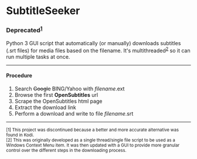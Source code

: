 # SubtitleSeeker
### Deprecated<sup>[1](#fn1)</sup>
Python 3 GUI script that automatically (or manually) downloads subtitles (.srt files) for media files based on the filename. 
It's multithreaded<sup>[2](#fn2)</sup> so it can run multiple tasks at once. 



___

#### Procedure
1. Search ~~Google~~ BING/Yahoo with _filename_.ext
2. Browse the first **OpenSubtitles** url
3. Scrape the OpenSubtitles html page
4. Extract the download link
5. Perform a download and write to file _filename_.srt

___

<sub>
<a name="fn1"/>[1] This project was discontinued because a better and more accurate alternative was found in Kodi. 
</br>
<a name="fn2"/>[2] This was originally developed as a single thread/single file script to be used as a Windows Context Menu item. It was then updated with a GUI to provide more granular control over the different steps in the downloading process.
</sub>
